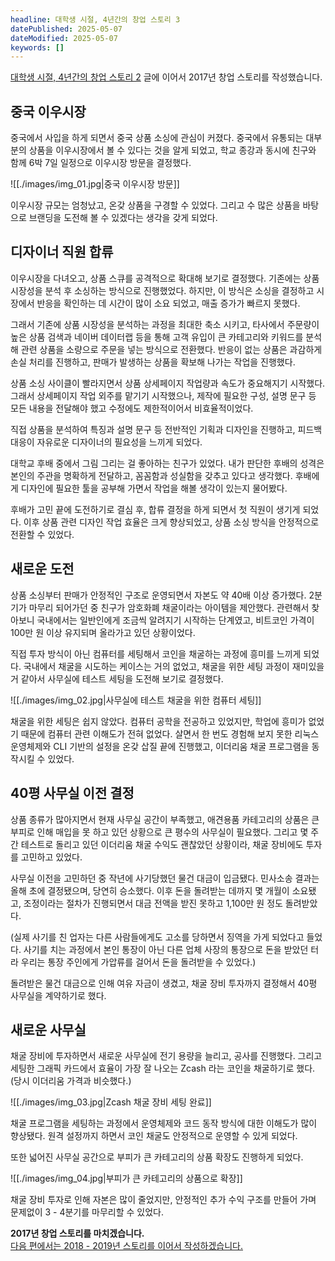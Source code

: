 ```yaml
---
headline: 대학생 시절, 4년간의 창업 스토리 3
datePublished: 2025-05-07
dateModified: 2025-05-07
keywords: []
---
```


[대학생 시절, 4년간의 창업 스토리 2](/logs/2025/05/college-ecommerce-startup-story-2) 글에 이어서 2017년 창업 스토리를 작성했습니다.

## 중국 이우시장

중국에서 사입을 하게 되면서 중국 상품 소싱에 관심이 커졌다.
중국에서 유통되는 대부분의 상품을 이우시장에서 볼 수 있다는 것을 알게 되었고,
학교 종강과 동시에 친구와 함께 6박 7일 일정으로 이우시장 방문을 결정했다.

![[./images/img_01.jpg|중국 이우시장 방문]]

이우시장 규모는 엄청났고, 온갖 상품을 구경할 수 있었다.
그리고 수 많은 상품을 바탕으로 브랜딩을 도전해 볼 수 있겠다는 생각을 갖게 되었다.

## 디자이너 직원 합류

이우시장을 다녀오고, 상품 스큐를 공격적으로 확대해 보기로 결정했다.
기존에는 상품 시장성을 분석 후 소싱하는 방식으로 진행했었다.
하지만, 이 방식은 소싱을 결정하고 시장에서 반응을 확인하는 데 시간이 많이 소요 되었고, 매출 증가가 빠르지 못했다.

그래서 기존에 상품 시장성을 분석하는 과정을 최대한 축소 시키고,
타사에서 주문량이 높은 상품 검색과 네이버 데이터랩 등을 통해 고객 유입이 큰 카테고리와 키워드를 분석해 관련 상품을 소량으로 주문을 넣는 방식으로 전환했다.
반응이 없는 상품은 과감하게 손실 처리를 진행하고, 판매가 발생하는 상품을 확보해 나가는 작업을 진행했다.

상품 소싱 사이클이 빨라지면서 상품 상세페이지 작업량과 속도가 중요해지기 시작했다.
그래서 상세페이지 작업 외주를 맡기기 시작했으나, 제작에 필요한 구성, 설명 문구 등 모든 내용을 전달해야 했고 수정에도 제한적이어서 비효율적이었다.

직접 상품을 분석하여 특징과 설명 문구 등 전반적인 기획과 디자인을 진행하고, 피드백 대응이 자유로운 디자이너의 필요성을 느끼게 되었다.

대학교 후배 중에서 그림 그리는 걸 좋아하는 친구가 있었다.
내가 판단한 후배의 성격은 본인의 주관을 명확하게 전달하고, 꼼꼼함과 성실함을 갖추고 있다고 생각했다.
후배에게 디자인에 필요한 툴을 공부해 가면서 작업을 해볼 생각이 있는지 물어봤다.

후배가 고민 끝에 도전하기로 결심 후, 합류 결정을 하게 되면서 첫 직원이 생기게 되었다.
이후 상품 관련 디자인 작업 효율은 크게 향상되었고, 상품 소싱 방식을 안정적으로 전환할 수 있었다.

## 새로운 도전

상품 소싱부터 판매가 안정적인 구조로 운영되면서 자본도 약 40배 이상 증가했다.
2분기가 마무리 되어가던 중 친구가 암호화폐 채굴이라는 아이템을 제안했다.
관련해서 찾아보니 국내에서는 일반인에게 조금씩 알려지기 시작하는 단계였고, 비트코인 가격이 100만 원 이상 유지되며 올라가고 있던 상황이었다.

직접 투자 방식이 아닌 컴퓨터를 세팅해서 코인을 채굴하는 과정에 흥미를 느끼게 되었다.
국내에서 채굴을 시도하는 케이스는 거의 없었고, 채굴을 위한 세팅 과정이 재미있을 거 같아서 사무실에 테스트 세팅을 도전해 보기로 결정했다.

![[./images/img_02.jpg|사무실에 테스트 채굴을 위한 컴퓨터 세팅]]

채굴을 위한 세팅은 쉽지 않았다.
컴퓨터 공학을 전공하고 있었지만, 학업에 흥미가 없었기 때문에 컴퓨터 관련 이해도가 전혀 없었다.
살면서 한 번도 경험해 보지 못한 리눅스 운영체제와 CLI 기반의 설정을 온갖 삽질 끝에 진행했고, 이더리움 채굴 프로그램을 동작시킬 수 있었다.

## 40평 사무실 이전 결정

상품 종류가 많아지면서 현재 사무실 공간이 부족했고,
애견용품 카테고리의 상품은 큰 부피로 인해 매입을 못 하고 있던 상황으로 큰 평수의 사무실이 필요했다.
그리고 몇 주간 테스트로 돌리고 있던 이더리움 채굴 수익도 괜찮았던 상황이라, 채굴 장비에도 투자를 고민하고 있었다.

사무실 이전을 고민하던 중 작년에 사기당했던 물건 대금이 입금됐다.
민사소송 결과는 올해 초에 결정됐으며, 당연히 승소했다.
이후 돈을 돌려받는 데까지 몇 개월이 소요됐고, 조정이라는 절차가 진행되면서 대금 전액을 받진 못하고 1,100만 원 정도 돌려받았다.

(실제 사기를 친 업자는 다른 사람들에게도 고소를 당하면서 징역을 가게 되었다고 들었다.
사기를 치는 과정에서 본인 통장이 아닌 다른 업체 사장의 통장으로 돈을 받았던 터라
우리는 통장 주인에게 가압류를 걸어서 돈을 돌려받을 수 있었다.)

돌려받은 물건 대금으로 인해 여유 자금이 생겼고, 채굴 장비 투자까지 결정해서 40평 사무실을 계약하기로 했다.

## 새로운 사무실

채굴 장비에 투자하면서 새로운 사무실에 전기 용량을 늘리고, 공사를 진행했다.
그리고 세팅한 그래픽 카드에서 효율이 가장 잘 나오는 Zcash 라는 코인을 채굴하기로 했다. (당시 이더리움 가격과 비슷했다.)

![[./images/img_03.jpg|Zcash 채굴 장비 세팅 완료]]

채굴 프로그램을 세팅하는 과정에서 운영체제와 코드 동작 방식에 대한 이해도가 많이 향상됐다.
원격 설정까지 하면서 코인 채굴도 안정적으로 운영할 수 있게 되었다.

또한 넓어진 사무실 공간으로 부피가 큰 카테고리의 상품 확장도 진행하게 되었다.

![[./images/img_04.jpg|부피가 큰 카테고리의 상품으로 확장]]

채굴 장비 투자로 인해 자본은 많이 줄었지만, 안정적인 추가 수익 구조를 만들어 가며 문제없이 3 - 4분기를 마무리할 수 있었다.

**2017년 창업 스토리를 마치겠습니다.<br />**
[다음 편에서는 2018 - 2019년 스토리를 이어서 작성하겠습니다.](/logs/2025/05/college-ecommerce-startup-story-4)